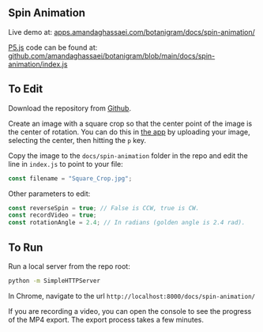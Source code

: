 ## Spin Animation

Live demo at: [apps.amandaghassaei.com/botanigram/docs/spin-animation/](https://apps.amandaghassaei.com/botanigram/docs/spin-animation/)

[P5.js](https://p5js.org/) code can be found at: [github.com/amandaghassaei/botanigram/blob/main/docs/spin-animation/index.js](https://github.com/amandaghassaei/botanigram/blob/main/docs/spin-animation/index.js)


## To Edit

Download the repository from [Github](https://github.com/amandaghassaei/botanigram).

Create an image with a square crop so that the center point of the image is the center of rotation.  You can do this in [the app](https://apps.amandaghassaei.com/botanigram/) by uploading your image, selecting the center, then hitting the `p` key.

Copy the image to the `docs/spin-animation` folder in the repo and edit the line in `index.js` to point to your file:

```js
const filename = "Square_Crop.jpg";
```

Other parameters to edit:

```js
const reverseSpin = true; // False is CCW, true is CW.
const recordVideo = true;
const rotationAngle = 2.4; // In radians (golden angle is 2.4 rad).
```

## To Run

Run a local server from the repo root:

```sh
python -m SimpleHTTPServer
```

In Chrome, navigate to the url `http://localhost:8000/docs/spin-animation/`

If you are recording a video, you can open the console to see the progress of the MP4 export.  The export process takes a few minutes.